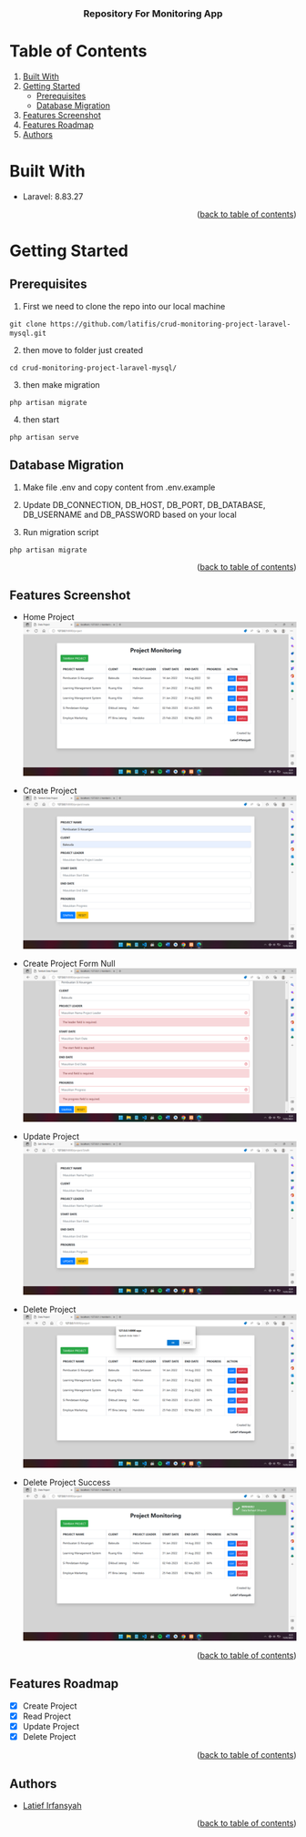 <h3 align="center">
  
  Repository For Monitoring App
</h5>

<div id="top"></div>

# Table of Contents

<ol>
  <li><a href="#built-with">Built With</a></li>
  <li>
    <a href="#getting-started">Getting Started</a>
    <ul>
      <li><a href="#prerequisites">Prerequisites</a></li>
      <li><a href="#database-migration">Database Migration</a></li>
    </ul>
  </li>
  <li><a href="#features-screenshot">Features Screenshot</a></li>
  <li><a href="#features-roadmap">Features Roadmap</a></li>
  <li><a href="#authors">Authors</a></li>
</ol>

# Built With

- Laravel: 8.83.27

<p align="right">(<a href="#top">back to table of contents</a>)</p>


# Getting Started

## Prerequisites

1. First we need to clone the repo into our local machine

```
git clone https://github.com/latifis/crud-monitoring-project-laravel-mysql.git
```

2. then move to folder just created

```
cd crud-monitoring-project-laravel-mysql/
```

3. then make migration

```
php artisan migrate
```

4. then start 

```
php artisan serve
```

## Database Migration

1. Make file .env and copy content from .env.example

2. Update DB_CONNECTION, DB_HOST, DB_PORT, DB_DATABASE, DB_USERNAME and DB_PASSWORD based on your local

3. Run migration script

```
php artisan migrate
```

<p align="right">(<a href="#top">back to table of contents</a>)</p>

## Features Screenshot

 - Home Project
 ![alt text](https://github.com/latifis/crud-monitoring-project-laravel-mysql/blob/main/resource/home.png?raw=true)

- Create Project
 ![alt text](https://github.com/latifis/crud-monitoring-project-laravel-mysql/blob/main/resource/create.png?raw=true)

 - Create Project Form Null
 ![alt text](https://github.com/latifis/crud-monitoring-project-laravel-mysql/blob/main/resource/createnull.png?raw=true)

- Update Project
 ![alt text](https://github.com/latifis/crud-monitoring-project-laravel-mysql/blob/main/resource/update.png?raw=true)

 - Delete Project
 ![alt text](https://github.com/latifis/crud-monitoring-project-laravel-mysql/blob/main/resource/delete.png?raw=true)

  - Delete Project Success
 ![alt text](https://github.com/latifis/crud-monitoring-project-laravel-mysql/blob/main/resource/deletesuccess.png?raw=true)

<p align="right">(<a href="#top">back to table of contents</a>)</p>

## Features Roadmap

- [x] Create Project
- [x] Read Project
- [x] Update Project
- [x] Delete Project

<p align="right">(<a href="#top">back to table of contents</a>)</p>

## Authors
- [Latief Irfansyah](mailto:latifirfansyah@gmail.com)

<p align="right">(<a href="#top">back to table of contents</a>)</p>